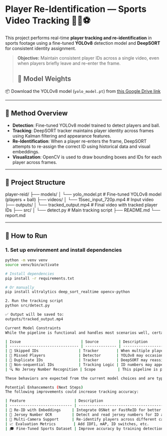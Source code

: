 # Player Re-Identification — Sports Video Tracking 🏃‍♂️⚽

This project performs real-time **player tracking and re-identification** in sports footage using a fine-tuned **YOLOv8** detection model and **DeepSORT** for consistent identity assignment.

> **Objective:** Maintain consistent player IDs across a single video, even when players briefly leave and re-enter the frame.
> ## 🧠 Model Weights

📦 Download the YOLOv8 model (`yolo_model.pt`) from [this Google Drive link](https://drive.google.com/uc?export=download&id=1-5fOSHOSB9UXyP_enOoZNAMScrePVcMD)

---

## 🧠 Method Overview

- **Detection**: Fine-tuned YOLOv8 model trained to detect players and ball.
- **Tracking**: DeepSORT tracker maintains player identity across frames using Kalman filtering and appearance features.
- **Re-Identification**: When a player re-enters the frame, DeepSORT attempts to re-assign the correct ID using historical data and visual embeddings.
- **Visualization**: OpenCV is used to draw bounding boxes and IDs for each player across frames.

---

## 🔧 Project Structure
player-reid/
├── models/
│ └── yolo_model.pt # Fine-tuned YOLOv8 model (players + ball)
├── videos/
│ └── 15sec_input_720p.mp4 # Input video
├── outputs/
│ └── tracked_output.mp4 # Final video with tracked player IDs
├── src/
│ └── detect.py # Main tracking script
├── README.md
└── report.md


---

## 🚀 How to Run

### 1. Set up environment and install dependencies

```bash
python -m venv venv
source venv/bin/activate

# Install dependencies
pip install -r requirements.txt

# Or manually
pip install ultralytics deep_sort_realtime opencv-python

2. Run the tracking script
python src/detect.py

✅ Output will be saved to:
outputs/tracked_output.mp4

Current Model Constraints
While the pipeline is functional and handles most scenarios well, certain constraints are observed due to the inherent limitations of DeepSORT and YOLOv8 in fast-paced sports contexts:

| Issue                           | Source         | Description                                                                              |
| ------------------------------- | -------------- | ---------------------------------------------------------------------------------------- |
| 🔁 Skipped IDs                  | Tracker        | When multiple players overlap or reappear rapidly, identity assignment may briefly fail. |
| 🧍 Missed Players               | Detector       | YOLOv8 may occasionally miss players due to occlusion or low confidence scores.          |
| 🔄 Duplicate IDs                | Tracker        | DeepSORT may reassign an existing ID to a different player after long occlusion gaps.    |
| 🔢 Non-sequential IDs           | Tracking Logic | ID numbers may appear non-linear as assigned by DeepSORT’s internal logic.               |
| 🔍 No Jersey Number Recognition | Scope          | This pipeline is purely visual — does not rely on jersey number OCR.                     |

These behaviors are expected from the current model choices and are typical of real-time tracking systems in visually dense sports footage.

Potential Enhancements (Next Steps)
The following improvements could increase tracking accuracy:

| Feature                      | Description                                                    | Tools/Models                       |
| ---------------------------- | -------------------------------------------------------------- | ---------------------------------- |
| 🧬 Re-ID with Embeddings     | Integrate OSNet or FastReID for better visual feature matching | `torchreid`, `FastReID`            |
| 🎯 Jersey Number OCR         | Detect and read jersey numbers for ID assignment               | `EasyOCR`, `Tesseract`, custom CNN |
| 🎥 Multi-Camera Support      | Re-identify players across different camera angles             | Spatial + appearance matching      |
| 📈 Evaluation Metrics        | Add IDF1, mAP, ID switches, etc.                               | `py-motmetrics`                    |
| 🎓 Fine-Tuned Sports Dataset | Improve accuracy by training detection on sport-specific data  | Roboflow, Label Studio             |

